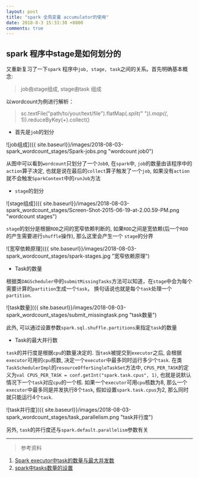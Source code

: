 ```yaml
---
layout: post
title: "spark 全局变量 accumulator的使用"
date: 2018-8-3 15:33:30 +0800
comments: true
---
```


## spark 程序中stage是如何划分的

又重新复习了一下`spark` 程序中`job, stage, task`之间的关系。首先明确基本概念:

> job由stage组成, stage由task 组成

以wordcount为例进行解析：

> sc.textFile("path/to/your/text/file").flatMap(_.split(" ")).map((_, 1)).reduceByKey(_+_).collect()

* 首先是`job`的划分

![job组成]({{ site.baseurl}}/images/2018-08-03-spark_wordcount_stages/Spark-jobs.png "wordcount job0")

从图中可以看到`wordcount`只划分了一个`Job0`, 在`spark`中, `job`的数量由该程序中的`action`算子决定,
也就是说在最后的`collect`算子触发了一个`job`, 如果没有`action`就不会触发`SparkContext`中的`runJob`方法

* `stage`的划分

![stage组成]({{ site.baseurl}}/images/2018-08-03-spark_wordcount_stages/Screen-Shot-2015-06-19-at-2.00.59-PM.png "wordcount stages")

`stage`的划分是根据`RDD`之间的宽窄依赖判断的, 如果`RDD`之间是宽依赖(后一个`RDD`的产生需要进行`shuffle`操作), 那么这里会产生一个
`stage`的分界

![宽窄依赖原理]({{ site.baseurl}}/images/2018-08-03-spark_wordcount_stages/spark-stages.jpg "宽窄依赖原理")

* Task的数量

根据类`DAGScheduler`中的`submitMissingTasks`方法可以知道，在`stage`中会为每个需要计算的`partition`生成一个`task`，
换句话说也就是每个`task`处理一个`partition`.

![task数量]({{ site.baseurl}}/images/2018-08-03-spark_wordcount_stages/submit_missingtask.png "task数量")

此外, 可以通过设置参数`spark.sql.shuffle.partitions`来指定`task`的数量

* Task的最大并行数

`task`的并行度是根据`cpu`的数量决定的. 当`task`被提交到`executor`之后, 会根据`executor`可用的`cpu`核数, 
决定一个`executor`中最多同时运行多少个`task`. 在类`TaskSchedulerImpl`的`resourceOfferSingleTaskSet`方法中, 
`CPUS_PER_TASK`的定义为`val CPUS_PER_TASK = conf.getInt("spark.task.cpus", 1)`, 也就是说默认情况下一个`task`对应`cpu`的一个核. 
如果一个`executor`可用`cpu`核数为8, 那么一个`executor`中最多同是并发执行8个`task`, 假如设置`spark.task.cpus`为2, 
那么同时就只能运行4个`task`.

![task并行度]({{ site.baseurl}}/images/2018-08-03-spark_wordcount_stages/task_parallelism.png "task并行度")

另外, `task`的并行度还与`spark.default.parallelism`参数有关

***

> 参考资料

1. [Spark executor中task的数量与最大并发数](https://www.jianshu.com/p/7c9b08a74de1)
2. [spark中tasks数量的设置](https://blog.csdn.net/mask1188/article/details/52013828)